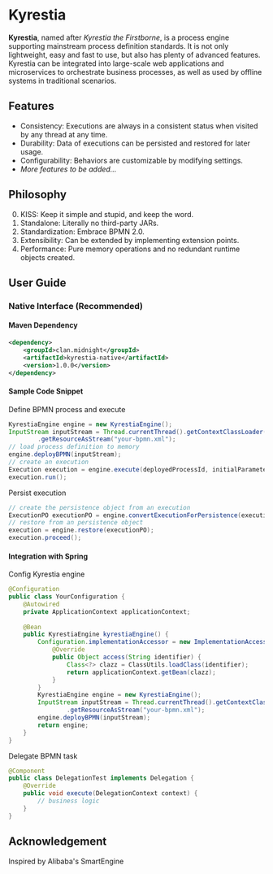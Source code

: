 # Kyrestia

**Kyrestia**, named after *Kyrestia the Firstborne*, is a process engine supporting mainstream process definition standards. It is not only lightweight, easy and fast to use, but also has plenty of advanced features.
Kyrestia can be integrated into large-scale web applications and microservices to orchestrate business processes, as well as used by offline systems in traditional scenarios.

## Features
- Consistency: Executions are always in a consistent status when visited by any thread at any time.
- Durability: Data of executions can be persisted and restored for later usage.
- Configurability: Behaviors are customizable by modifying settings.
- *More features to be added...*

## Philosophy

0. KISS: Keep it simple and stupid, and keep the word.
1. Standalone: Literally no third-party JARs.
2. Standardization: Embrace BPMN 2.0.
3. Extensibility: Can be extended by implementing extension points.
4. Performance: Pure memory operations and no redundant runtime objects created.

## User Guide

### Native Interface (Recommended)

#### Maven Dependency
```xml
<dependency>
    <groupId>clan.midnight</groupId>
    <artifactId>kyrestia-native</artifactId>
    <version>1.0.0</version>
</dependency>
```

#### Sample Code Snippet
Define BPMN process and execute
```java
KyrestiaEngine engine = new KyrestiaEngine();
InputStream inputStream = Thread.currentThread().getContextClassLoader()
        .getResourceAsStream("your-bpmn.xml");
// load process definition to memory
engine.deployBPMN(inputStream);
// create an execution
Execution execution = engine.execute(deployedProcessId, initialParameters);
execution.run();
```
Persist execution
```java
// create the persistence object from an execution
ExecutionPO executionPO = engine.convertExecutionForPersistence(execution);
// restore from an persistence object
execution = engine.restore(executionPO);
execution.proceed();
```

#### Integration with Spring
Config Kyrestia engine
```java
@Configuration
public class YourConfiguration {
    @Autowired
    private ApplicationContext applicationContext;
    
    @Bean
    public KyrestiaEngine kyrestiaEngine() {
        Configuration.implementationAccessor = new ImplementationAccessor() {
            @Override
            public Object access(String identifier) {
                Class<?> clazz = ClassUtils.loadClass(identifier);
                return applicationContext.getBean(clazz);
            }
        }
        KyrestiaEngine engine = new KyrestiaEngine();
        InputStream inputStream = Thread.currentThread().getContextClassLoader()
                .getResourceAsStream("your-bpmn.xml");
        engine.deployBPMN(inputStream);
        return engine;
    }
}
```
Delegate BPMN task
```java
@Component
public class DelegationTest implements Delegation {
    @Override
    public void execute(DelegationContext context) {
        // business logic
    }
}
```
## Acknowledgement

Inspired by Alibaba's SmartEngine
